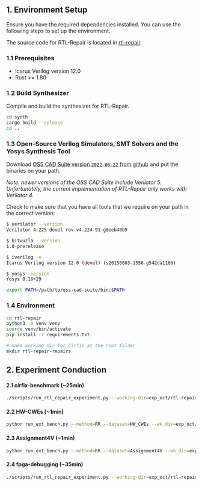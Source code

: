 ## 1. Environment Setup

Ensure you have the required dependencies installed. You can use the following steps to set up the environment.

The source code for RTL-Repair is located in [rtl-repair](../rtl-repair/).

### 1.1 Prerequisites

- Icarus Verilog version 12.0
- Rust >= 1.80

### 1.2 Build Synthesizer

Compile and build the synthesizer for RTL-Repair.

```sh
cd synth
cargo build --release
cd ..
```

### 1.3 Open-Source Verilog Simulators, SMT Solvers and the Yosys Synthesis Tool

Download [OSS CAD Suite version `2022-06-22` from github](https://github.com/YosysHQ/oss-cad-suite-build/releases/tag/2022-06-22) and put the binaries on your path.

_Note: newer versions of the OSS CAD Suite include Verilator 5. Unfortunately, the current implementation of RTL-Repair only works with Verilator 4._

Check to make sure that you have all tools that we require on your path in the correct version:

```sh
$ verilator --version
Verilator 4.225 devel rev v4.224-91-g0eeb40b9

$ bitwuzla --version
1.0-prerelease

$ iverilog -v
Icarus Verilog version 12.0 (devel) (s20150603-1556-g542da1166)

$ yosys -version
Yosys 0.18+29
```

```sh
export PATH=/path/to/oss-cad-suite/bin:$PATH
```

### 1.4 Environment

```sh
cd rtl-repair
python3 -m venv venv
source venv/bin/activate
pip install -r requirements.txt

# make working dir for Cirfix at the root folder
mkdir rtl-repair-repairs
```

## 2. Experiment Conduction

#### 2.1 cirfix-benchmark (~25min)

```sh
./scripts/run_rtl_repair_experiment.py --working-dir=exp_oct/rtl-repair-repairs/cirfix --clear --experiment=default --tag=RR
```

#### 2.2 HW-CWEs (~1min)

```sh
python run_ext_bench.py --method=RR --dataset=HW_CWEs --wk_dir=exp_oct/rtl-repair-repairs/HW_CWEs --timeout 300
```

#### 2.3 Assignment4V (~1min)

```sh
python run_ext_bench.py --method=RR --dataset=Assignment4V --wk_dir=exp_oct/rtl-repair-repairs/Assignment4V --timeout 300
```

#### 2.4 fpga-debugging (~35min)

```sh
./scripts/run_rtl_repair_experiment.py --working-dir=exp_oct/rtl-repair-repairs/fpga-debugging --clear --experiment=fpga-all --tag=RR
```
